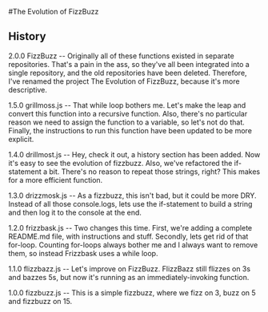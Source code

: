 #The Evolution of FizzBuzz

## History

2.0.0 FizzBuzz -- Originally all of these functions existed in separate repositories. That's a pain in the ass, so they've all been integrated into a single repository, and the old repositories have been deleted. Therefore, I've renamed the project The Evolution of FizzBuzz, because it's more descriptive. 

1.5.0 grillmoss.js -- That while loop bothers me. Let's make the leap and convert this function into a recursive function. Also, there's no particular reason we need to assign the function to a variable, so let's not do that. Finally, the instructions to run this function have been updated to be more explicit.

1.4.0 drillmost.js -- Hey, check it out, a history section has been added. Now it's easy to see the evolution of fizzbuzz. Also, we've refactored the if-statement a bit. There's no reason to repeat those strings, right? This makes for a more efficient function. 

1.3.0 drizzmosk.js -- As a fizzbuzz, this isn't bad, but it could be more DRY. Instead of all those console.logs, lets use the if-statement to build a string and then log it to the console at the end. 

1.2.0 frizzbask.js -- Two changes this time. First, we're adding a complete README.md file, with instructions and stuff. Secondly, lets get rid of that for-loop. Counting for-loops always bother me and I always want to remove them, so instead Frizzbask uses a while loop.

1.1.0 flizzbazz.js -- Let's improve on FizzBuzz. FlizzBazz still flizzes on 3s and bazzes 5s, but now it's running as an immediately-invoking function. 

1.0.0 fizzbuzz.js -- This is a simple fizzbuzz, where we fizz on 3, buzz on 5 and fizzbuzz on 15.
